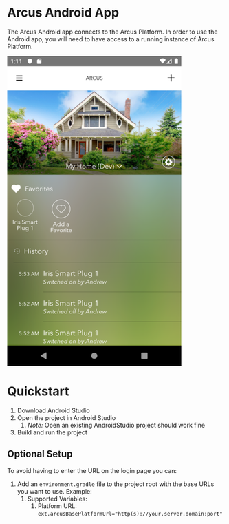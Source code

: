 # Arcus Android App

The Arcus Android app connects to the Arcus Platform. In order to use the Android app, you will need to have access to a running instance of Arcus Platform.

![Arcus iOS app on Nexus 5X](docs/app.png)

# Quickstart

1. Download Android Studio
1. Open the project in Android Studio 
   1. *Note:* Open an existing AndroidStudio project should work fine
1. Build and run the project

## Optional Setup

To avoid having to enter the URL on the login page you can:
1. Add an `environment.gradle` file to the project root with the base URLs you want to use. Example:
   1. Supported Variables: 
      1. Platform URL: `ext.arcusBasePlatformUrl="http(s)://your.server.domain:port"`
